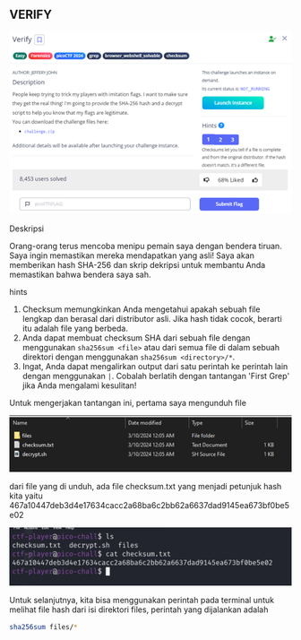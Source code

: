 ## VERIFY

![Verify](../../AssetImage/Picture1.png)

Deskripsi

Orang-orang terus mencoba menipu pemain saya dengan bendera tiruan. Saya ingin memastikan mereka mendapatkan yang asli! Saya akan memberikan hash SHA-256 dan skrip dekripsi untuk membantu Anda memastikan bahwa bendera saya sah.

hints
1.	Checksum memungkinkan Anda mengetahui apakah sebuah file lengkap dan berasal dari distributor asli. Jika hash tidak cocok, berarti itu adalah file yang berbeda.
2.	Anda dapat membuat checksum SHA dari sebuah file dengan menggunakan `sha256sum <file>` atau dari semua file di dalam sebuah direktori dengan menggunakan `sha256sum <directory>/*`.
3.	Ingat, Anda dapat mengalirkan output dari satu perintah ke perintah lain dengan menggunakan `|`. Cobalah berlatih dengan tantangan 'First Grep' jika Anda mengalami kesulitan!


Untuk mengerjakan tantangan ini, pertama saya mengunduh file 

![Verify](../../AssetImage/Picture2.png)

dari file yang di unduh, ada file checksum.txt yang menjadi petunjuk hash kita yaitu 467a10447deb3d4e17634cacc2a68ba6c2bb62a6637dad9145ea673bf0be5e02

![Verify](../../AssetImage/image.png)

Untuk selanjutnya, kita bisa menggunakan perintah pada terminal untuk melihat file hash dari isi direktori files, perintah yang dijalankan adalah
```sh
sha256sum files/*
```

